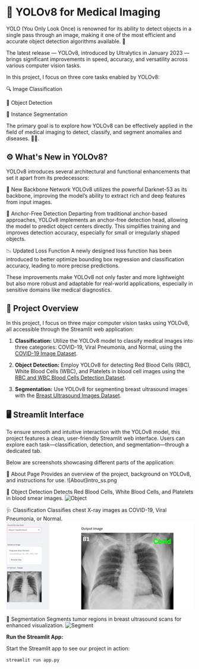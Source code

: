 
# 🧠 YOLOv8 for Medical Imaging
YOLO (You Only Look Once) is renowned for its ability to detect objects in a single pass through an image, making it one of the most efficient and accurate object detection algorithms available. 🎯

The latest release — YOLOv8, introduced by Ultralytics in January 2023 — brings significant improvements in speed, accuracy, and versatility across various computer vision tasks.

In this project, I focus on three core tasks enabled by YOLOv8:

🔍 Image Classification

🧭 Object Detection

🩻 Instance Segmentation

The primary goal is to explore how YOLOv8 can be effectively applied in the field of medical imaging to detect, classify, and segment anomalies and diseases. 🧪💊.


## ⚙️ What's New in YOLOv8?
YOLOv8 introduces several architectural and functional enhancements that set it apart from its predecessors:

🧠 New Backbone Network
YOLOv8 utilizes the powerful Darknet-53 as its backbone, improving the model’s ability to extract rich and deep features from input images.

🎯 Anchor-Free Detection
Departing from traditional anchor-based approaches, YOLOv8 implements an anchor-free detection head, allowing the model to predict object centers directly. This simplifies training and improves detection accuracy, especially for small or irregularly shaped objects.

📉 Updated Loss Function
A newly designed loss function has been introduced to better optimize bounding box regression and classification accuracy, leading to more precise predictions.

These improvements make YOLOv8 not only faster and more lightweight but also more robust and adaptable for real-world applications, especially in sensitive domains like medical diagnostics.

## 🔬 Project Overview
In this project, I focus on three major computer vision tasks using YOLOv8, all accessible through the Streamlit web application:

1. **Classification:** Utilize the YOLOv8 model to classify medical images into three categories: COVID-19, Viral Pneumonia, and Normal, using the [COVID-19 Image 
Dataset](https://www.kaggle.com/datasets/pranavraikokte/covid19-image-dataset).

2. **Object Detection:** Employ YOLOv8 for detecting Red Blood Cells (RBC), White Blood Cells (WBC), and Platelets in blood cell images using the [RBC and WBC Blood Cells Detection 
Dataset](https://universe.roboflow.com/tfg-2nmge/yolo-yejbs).

3. **Segmentation:** Use YOLOv8 for segmenting breast ultrasound images with the [Breast Ultrasound Images Dataset](https://www.kaggle.com/datasets/aryashah2k/breast-ultrasound-images-dataset).

## 🖥️ Streamlit Interface
To ensure smooth and intuitive interaction with the YOLOv8 model, this project features a clean, user-friendly Streamlit web interface. Users can explore each task—classification, detection, and segmentation—through a dedicated tab.

Below are screenshots showcasing different parts of the application:

📘 About Page
Provides an overview of the project, background on YOLOv8, and instructions for use.
![About]intro_ss.png

🧭 Object Detection
Detects Red Blood Cells, White Blood Cells, and Platelets in blood smear images.
![Object](https://github.com/sevdaimany/YOLOv8-Medical-Imaging/blob/master/detection/detection_screenshot.png)

🩺 Classification
Classifies chest X-ray images as COVID-19, Viral Pneumonia, or Normal.
![Classification](https://github.com/WardahHaya/MEDICAL-IMAGING/blob/main/classification_ss.png)


🩻 Segmentation
Segments tumor regions in breast ultrasound scans for enhanced visualization.
![Segment](https://github.com/sevdaimany/YOLOv8-Medical-Imaging/blob/master/segmentation/segmentation_screenshot.png)


**Run the Streamlit App:**

Start the Streamlit app to see our project in action:
```bash
streamlit run app.py
```



